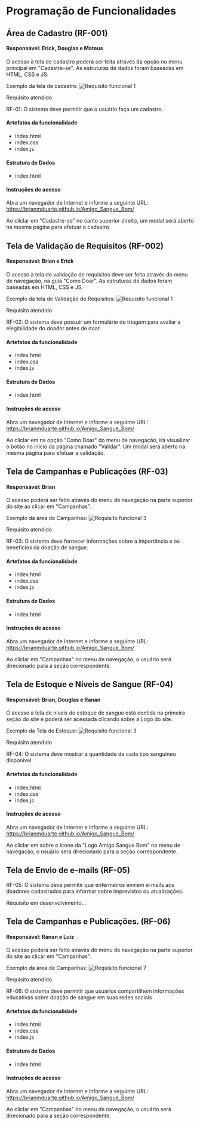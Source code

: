 # Programação de Funcionalidades



## Área de Cadastro (RF-001)

#### Responsável: Erick, Douglas e Mateus

O acesso à tela de cadastro poderá ser feita através da opção no menu principal em "Cadastre-se". As estruturas de dados foram baseadas em HTML, CSS e JS.

Exemplo da tela de cadastro:
![Requisito funcional 1](../documentos/img/pageModal.png)

Requisito atendido

RF-01: O sistema deve permitir que o usuário faça um cadastro.

#### Artefatos da funcionalidade

* index.html
* index.css
* index.js


#### Estrutura de Dados

* index.html

#### Instruções de acesso

Abra um navegador de Internet e informe a seguinte URL: https://brianmduarte.github.io/Amigo_Sangue_Bom/

Ao cliclar em "Cadastre-se" no canto superior direito, um modal será aberto na mesma página para efetuar o cadastro.



## Tela de Validação de Requisitos (RF-002)

#### Responsável: Brian e Erick

O acesso à tela de validação de requisitos deve ser feita através do menu de navegação, na guia "Como Doar". As estruturas de dados foram baseadas em HTML, CSS e JS.

Exemplo da tela de Validação de Requisitos:
![Requisito funcional 1](../documentos/img/telaValidacao.PNG)

Requisito atendido

RF-02: O sistema deve possuir um formulário de triagem para avaliar a elegibilidade do doador antes de doar.

#### Artefatos da funcionalidade

* index.html
* index.css
* index.js


#### Estrutura de Dados

* index.html

#### Instruções de acesso

Abra um navegador de Internet e informe a seguinte URL: https://brianmduarte.github.io/Amigo_Sangue_Bom/

Ao cliclar em na opção "Como Doar" do menu de navegação, irá visualizar o botão no início da página chamado "Validar". Um modal será aberto na mesma página para efetuar a validação.


## Tela de Campanhas e Publicações (RF-03)

#### Responsável: Brian

O acesso poderá ser feito através do menu de navegação na parte superior do site ao clicar em "Campanhas".

Exemplo da área de Campanhas:
![Requisito funcional 3](../documentos/img/pageCampanhas.png)

Requisito atendido

RF-03: O sistema deve fornecer informações sobre a importância e os benefícios da doação de sangue.

#### Artefatos da funcionalidade

* index.html
* index.css
* index.js


#### Estrutura de Dados

* index.html

#### Instruções de acesso

Abra um navegador de Internet e informe a seguinte URL: https://brianmduarte.github.io/Amigo_Sangue_Bom/

Ao cliclar em "Campanhas" no menu de navegação, o usuário será direcionado para a seção correspondente.

## Tela de Estoque e Níveis de Sangue (RF-04)

#### Responsável: Brian, Douglas e Ranan

O acesso à tela de níveis de estoque de sangue está contida na primeira seção do site e poderá ser acessada clicando sobre a Logo do site. 

Exemplo da Tela de Estoque:
![Requisito funcional 3](../documentos/img/pageSangue.png)


Requisito atendido

RF-04: O sistema deve mostrar a quantidade de cada tipo sanguíneo disponível.

#### Artefatos da funcionalidade

* index.html
* index.css
* index.js

#### Instruções de acesso

Abra um navegador de Internet e informe a seguinte URL: https://brianmduarte.github.io/Amigo_Sangue_Bom/

Ao cliclar em sobre o ícone da "Logo Amigo Sangue Bom" no menu de navegação, o usuário será direcionado para a seção correspondente.



## Tela de Envio de e-mails (RF-05)

RF-05: O sistema deve permitir que enfermeiros enviem e-mails aos doadores cadastrados para informar sobre imprevistos ou atualizações.

Requisito em desenvolvimento...

## Tela de Campanhas e Publicações. (RF-06) 

#### Responsável: Ranan e Luiz

O acesso poderá ser feito através do menu de navegação na parte superior do site ao clicar em "Campanhas".

Exemplo da área de Campanhas:
![Requisito funcional 7](../documentos/img/pageCampanhas.png)

Requisito atendido

RF-06: O sistema deve permitir que usuários compartilhem informações educativas sobre doação de sangue em suas redes sociais

#### Artefatos da funcionalidade

* index.html
* index.css
* index.js

#### Estrutura de Dados

* index.html

#### Instruções de acesso

Abra um navegador de Internet e informe a seguinte URL: https://brianmduarte.github.io/Amigo_Sangue_Bom/

Ao cliclar em "Campanhas" no menu de navegação, o usuário será direcionado para a seção correspondente.


